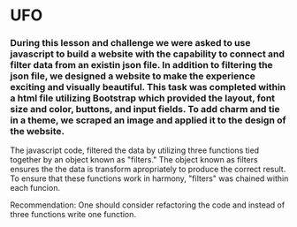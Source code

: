 # UFO

### During this lesson and challenge we were asked to use javascript to build a website with the capability to connect and filter data from an existin json file. In addition to  filtering the json file, we designed a website to make the experience exciting and visually beautiful. This task was completed within a html file utilizing Bootstrap which provided the layout, font size and color, buttons, and input fields. To add charm and tie in a theme, we scraped an image and applied it to the design of the website.  

The javascript code, filtered the data by utilizing three functions tied together by an object known as "filters."  The object known as filters ensures the the data is transform apropriately to produce the correct result.  To ensure that these functions work in harmony, "filters" was chained within each funcion.  

Recommendation:
One should consider refactoring the code and instead of three functions write one function.
